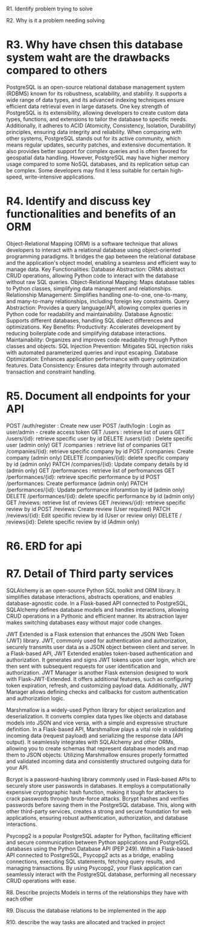 R1. Identify problem trying to solve

R2. Why is it a problem needing solving

# R3. Why have chsen this database system waht are the drawbacks compared to others
PostgreSQL is an open-source relational database management system (RDBMS) known for its robustness, scalability, and stability. It supports a wide range of data types, and its advanced indexing techniques ensure efficient data retrieval even in large datasets.
One key strength of PostgreSQL is its extensibility, allowing developers to create custom data types, functions, and extensions to tailor the database to specific needs. Additionally, it adheres to ACID (Atomicity, Consistency, Isolation, Durability) principles, ensuring data integrity and reliability.
When comparing with other systems, PostgreSQL stands out for its active community, which means regular updates, security patches, and extensive documentation. It also provides better support for complex queries and is often favored for geospatial data handling.
However, PostgreSQL may have higher memory usage compared to some NoSQL databases, and its replication setup can be complex. Some developers may find it less suitable for certain high-speed, write-intensive applications.

# R4. Identify and discuss key functionalities and benefits of an ORM
Object-Relational Mapping (ORM) is a software technique that allows developers to interact with a relational database using object-oriented programming paradigms. It bridges the gap between the relational database and the application's object model, enabling a seamless and efficient way to manage data. 
Key Functionalities:
Database Abstraction: ORMs abstract CRUD operations, allowing Python code to interact with the database without raw SQL queries.
Object-Relational Mapping: Maps database tables to Python classes, simplifying data management and relationships.
Relationship Management: Simplifies handling one-to-one, one-to-many, and many-to-many relationships, including foreign key constraints.
Query Abstraction: Provides a query language/API, allowing complex queries in Python code for readability and maintainability.
Database Agnostic: Supports different databases, handling SQL dialect differences and optimizations.
Key Benefits:
Productivity: Accelerates development by reducing boilerplate code and simplifying database interactions.
Maintainability: Organizes and improves code readability through Python classes and objects.
SQL Injection Prevention: Mitigates SQL injection risks with automated parameterized queries and input escaping.
Database Optimization: Enhances application performance with query optimization features.
Data Consistency: Ensures data integrity through automated transaction and constraint handling.

# R5. Document all endpoints for your API
POST /auth/register : Create new user
POST /auth/login : Login as user/admin - create access token 
GET /users : retrieve list of users
GET /users/{id}: retrieve specific user by id
DELETE /users/{id} : Delete specific user (admin only)
GET /companies : retrieve list of companies
GET /companies/{id}: retrieve specific company by id
POST /companies: Create company (admin only)
DELETE /companies/{id}: delete specific company by id (admin only)
PATCH /companies/{id}: Update company details by id (admin only)
GET /performances : retrieve list of perfromances
GET /performances/{id}: retrieve specific performance by id
POST /performances: Create performance (admin only)
PATCH /performances/{id}: Update performance inforamtion by id (admin only)
DELETE /performances/{id}: delete specific performance by id (admin only)
GET /reviews: retrieve list of reviews
GET /reviews/{id}: retrieve specific review by id
POST /reviews: Create review (User required)
PATCH /reviews/{id}: Edit specific review by id (User or review only)
DELETE / reviews{id}: Delete specific review by id (Admin only)


# R6. ERD for api

# R7. Detail of Third party services
SQLAlchemy is an open-source Python SQL toolkit and ORM library. It simplifies database interactions, abstracts operations, and enables database-agnostic code. In a Flask-based API connected to PostgreSQL, SQLAlchemy defines database models and handles interactions, allowing CRUD operations in a Pythonic and efficient manner. Its abstraction layer makes switching databases easy without major code changes.

JWT Extended is a Flask extension that enhances the JSON Web Token (JWT) library. JWT, commonly used for authentication and authorization, securely transmits user data as a JSON object between client and server. In a Flask-based API, JWT Extended enables token-based authentication and authorization. It generates and signs JWT tokens upon user login, which are then sent with subsequent requests for user identification and authorization. JWT Manager is another Flask extension designed to work with Flask-JWT-Extended. It offers additional features, such as configuring token expiration, refresh, and customizing payload data. Additionally, JWT Manager allows defining checks and callbacks for custom authentication and authorization logic.

Marshmallow is a widely-used Python library for object serialization and deserialization. It converts complex data types like objects and database models into JSON and vice versa, with a simple and expressive structure definition. In a Flask-based API, Marshmallow plays a vital role in validating incoming data (request payload) and serializing the response data (API output). It seamlessly integrates with SQLAlchemy and other ORMs, allowing you to create schemas that represent database models and map them to JSON objects. Utilizing Marshmallow ensures properly formatted and validated incoming data and consistently structured outgoing data for your API.

Bcrypt is a password-hashing library commonly used in Flask-based APIs to securely store user passwords in databases. It employs a computationally expensive cryptographic hash function, making it tough for attackers to crack passwords through brute-force attacks. Bcrypt hashes and verifies passwords before saving them in the PostgreSQL database. This, along with other third-party services, creates a strong and secure foundation for web applications, ensuring robust authentication, authorization, and database interactions.

Psycopg2 is a popular PostgreSQL adapter for Python, facilitating efficient and secure communication between Python applications and PostgreSQL databases using the Python Database API (PEP 249). Within a Flask-based API connected to PostgreSQL, Psycopg2 acts as a bridge, enabling connections, executing SQL statements, fetching query results, and managing transactions. By using Psycopg2, your Flask application can seamlessly interact with the PostgreSQL database, performing all necessary CRUD operations with ease.

R8. Describe projects Models in terms of the relationships they have with each other

R9. Discuss the database relations to be implemented in the app

R10. describe the way tasks are allocated and tracked in project